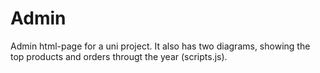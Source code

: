 # Admin
Admin html-page for a uni project. It also has two diagrams, showing the top products and orders througt the year (scripts.js).
